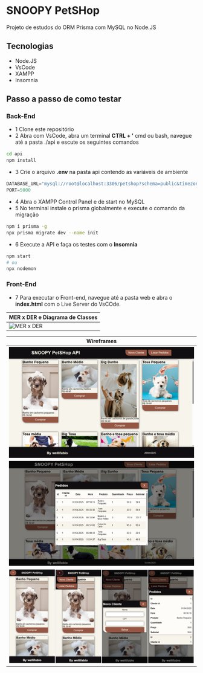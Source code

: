 # SNOOPY PetSHop
Projeto de estudos do ORM Prisma com MySQL no Node.JS
## Tecnologias
- Node.JS
- VsCode
- XAMPP
- Insomnia
## Passo a passo de como testar
### Back-End
- 1 Clone este repositório
- 2 Abra com VsCode, abra um terminal **CTRL + '** cmd ou bash, navegue até a pasta ./api e escute os seguintes comandos
```bash
cd api
npm install
```
- 3 Crie o arquivo **.env** na pasta api contendo as variáveis de ambiente
```js
DATABASE_URL="mysql://root@localhost:3306/petshop?schema=public&timezone=UTC"
PORT=5000
```
- 4 Abra o XAMPP Control Panel e de start no MySQL
- 5 No terminal instale o prisma globalmente e execute o comando da migração
```bash
npm i prisma -g
npx prisma migrate dev --name init
```
- 6 Execute a API e faça os testes com o **Insomnia**
```bash
npm start
# ou
npx nodemon
```
### Front-End
- 7 Para executar o Front-end, navegue até a pasta web e abra o **index.html** com o Live Server do VsCOde.

|MER x DER e Diagrama de Classes|
|-|
|![MER x DER](./docs/der+dc.png)|

|Wireframes|
|-|
|![Wireframe01](./docs/prints/wireframe01.png)|
|![Wireframe02](./docs/prints/wireframe02.png)|
|![Wireframe03](./docs/prints/wireframe03.png)|